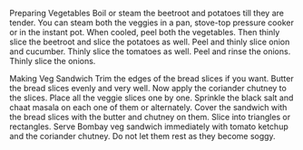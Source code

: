 Preparing Vegetables Boil or steam the beetroot and potatoes till they are tender. You can steam both the veggies in a pan, stove-top pressure cooker or in the instant pot. When cooled, peel both the vegetables. Then thinly slice the beetroot and slice the potatoes as well. Peel and thinly slice onion and cucumber. Thinly slice the tomatoes as well. Peel and rinse the onions. Thinly slice the onions.

Making Veg Sandwich Trim the edges of the bread slices if you want. Butter the bread slices evenly and very well. Now apply the coriander chutney to the slices. Place all the veggie slices one by one. Sprinkle the black salt and chaat masala on each one of them or alternately. Cover the sandwich with the bread slices with the butter and chutney on them. Slice into triangles or rectangles. Serve Bombay veg sandwich immediately with tomato ketchup and the coriander chutney. Do not let them rest as they become soggy.